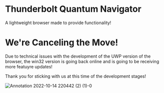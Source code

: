 # Thunderbolt Quantum Navigator
A lightweight browser made to provide functionality!

# We're Canceling the Move!

Due to technical issues with the development of the UWP version of the browser, the win32 version is going back online and is going to be receiving more featuyre updates!

Thank you for sticking with us at this time of the development stages!




![Annotation 2022-10-14 220442 (2) (1)-0](https://github.com/Villager2021/Thunderbolt-Quantum-Navigator/assets/82360021/65b81c5f-3f5a-4540-84b0-5d721c2d7ad6)
